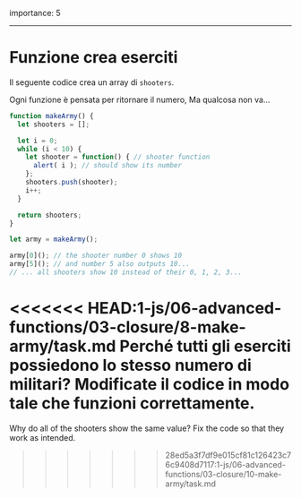 importance: 5

---

# Funzione crea eserciti

Il seguente codice crea un array di `shooters`.

Ogni funzione è pensata per ritornare il numero, Ma qualcosa non va...

```js run
function makeArmy() {
  let shooters = [];

  let i = 0;
  while (i < 10) {
    let shooter = function() { // shooter function
      alert( i ); // should show its number
    };
    shooters.push(shooter);
    i++;
  }

  return shooters;
}

let army = makeArmy();

army[0](); // the shooter number 0 shows 10
army[5](); // and number 5 also outputs 10...
// ... all shooters show 10 instead of their 0, 1, 2, 3...
```

<<<<<<< HEAD:1-js/06-advanced-functions/03-closure/8-make-army/task.md
Perché tutti gli eserciti possiedono lo stesso numero di militari? Modificate il codice in modo tale che funzioni correttamente.
=======
Why do all of the shooters show the same value? Fix the code so that they work as intended.
>>>>>>> 28ed5a3f7df9e015cf81c126423c76c9408d7117:1-js/06-advanced-functions/03-closure/10-make-army/task.md

